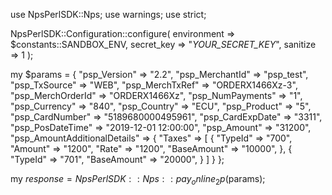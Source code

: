 use NpsPerlSDK::Nps;
use warnings;
use strict;

NpsPerlSDK::Configuration::configure( 
    environment => $constants::SANDBOX_ENV,
    secret_key => "_YOUR_SECRET_KEY_",
    sanitize => 1 
    );

my $params = {
    "psp_Version" => "2.2",
    "psp_MerchantId" => "psp_test",
    "psp_TxSource" => "WEB",
    "psp_MerchTxRef" => "ORDERX1466Xz-3",
    "psp_MerchOrderId" => "ORDERX1466Xz",
    "psp_NumPayments" => "1",
    "psp_Currency" => "840",
    "psp_Country" => "ECU",
    "psp_Product" => "5",
    "psp_CardNumber" => "5189680000495961",
    "psp_CardExpDate" => "3311",
    "psp_PosDateTime" => "2019-12-01 12:00:00",
    "psp_Amount" => "31200",
    "psp_AmountAdditionalDetails" => {
        "Taxes" => [
            {
                "TypeId" => "700",
                "Amount" => "1200",
                "Rate" => "1200",
                "BaseAmount" => "10000",
            },
            {
                "TypeId" => "701",
                "BaseAmount" => "20000",
            }
        ]
    }
};

my $response = NpsPerlSDK::Nps::pay_online_2p($params);